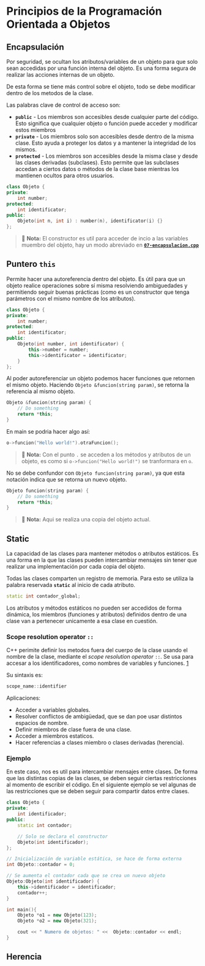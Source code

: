 # Principios de la Programación Orientada a Objetos

## Encapsulación

Por seguridad, se ocultan los atributos/variables de un objeto para que solo sean accedidas por una función interna del objeto. Es una forma segura de realizar las acciones internas de un objeto.

De esta forma se tiene más control sobre el objeto, todo se debe modificar dentro de los metodos de la clase.

Las palabras clave de control de acceso son:

- **`public`** - Los miembros son accesibles desde cualquier parte del código. Esto significa que cualquier objeto o función puede acceder y modificar estos miembros
- **`private`** - Los miembros solo son accesibles desde dentro de la misma clase. Esto ayuda a proteger los datos y a mantener la integridad de los mismos.
- **`protected`** - Los miembros son accesibles desde la misma clase y desde las clases derivadas (subclases). Esto permite que las subclases accedan a ciertos datos o métodos de la clase base mientras los mantienen ocultos para otros usuarios.

```c++
class Objeto {
private:
    int number;
protected:
    int identificator;
public:
    Objeto(int n, int i) : number(n), identificator(i) {}
};
```

> 📝 **Nota:** El constructor es util para acceder de incio a las variables muembro del objeto, hay un modo abreviado en [**`07-encapsulacion.cpp`**](./07-encapsulacion.cpp)

## Puntero `this`

Permite hacer una autoreferencia dentro del objeto. Es útil para que un objeto realice operaciones sobre sí misma resolviendo ambiguedades y permitiendo seguir buenas prácticas (como es un constructor que tenga parámetros con el mismo nombre de los atributos).

```c++
class Objeto {
private:
    int number;
protected:
    int identificator;
public:
    Objeto(int number, int identificator) {
        this->number = number;
        this->identificator = identificator;
    }
};
```

Al poder autoreferenciar un objeto podemos hacer funciones que retornen el mismo objeto. Haciendo `Objeto &funcion(string param)`, se retorna la referencia al mismo objeto.

```c++
Objeto &funcion(string param) {
    // Do something
    return *this;
}
```

En main se podria hacer algo así:

```c++
o->funcion("Hello world!").otraFuncion();
```

> 📝 **Nota:** Con el punto `.` se acceden a los métodos y atributos de un  objeto, es como si `o->funcion("Hello world!")` se tranformara en `o`.

No se debe confundor con `Objeto funcion(string param)`, ya que esta notación indica que se retorna un nuevo objeto.

```c++
Objeto funcion(string param) {
    // Do something
    return *this;
}
```

> 📝 **Nota:** Aqui se realiza una copia del objeto actual.

## Static

La capacidad de las clases para mantener métodos o atributos estáticos. Es una forma en la que las clases pueden intercambiar mensajes sin tener que realizar una implementación por cada copia del objeto.

Todas las clases comparten un registro de memoria. Para esto se utiliza la palabra reservada **`static`** al inicio de cada atributo.

```c++
static int contador_global;
```

Los atributos y métodos estáticos no pueden ser accedidos de forma dinámica, los miembros (funciones y atributos) definidos dentro de una clase van a pertenecer unicamente a esa clase en cuestión.

### Scope resolution operator `::`

C++ perimite definir los metodos fuera del cuerpo de la clase usando el nombre de la clase, mediante el *scope resolution operator* `::`. Se usa para accesar a los identificadores, como nombres de variables y funciones. [1]

Su sintaxis es:

```c++
scope_name::identifier
```

Aplicaciones:

- Acceder a variables globales.
- Resolver conflictos de ambigüedad, que se dan poe usar distintos espacios de nombre.
- Definir miembros de clase fuera de una clase.
- Acceder a miembros estaticos.
- Hacer referencias a clases miembro o clases derivadas (herencia).

### Ejemplo

En este caso, nos es util para intercambiar mensajes entre clases. De forma que las distintas copias de las clases, se deben seguir ciertas restricciones al momento de escribir el código. En el siguiente ejemplo se vel algunas de las restricciones que se deben seguir para compartir datos entre clases.

```c++
class Objeto {
private:
    int identificador;
public:
    static int contador;

    // Solo se declara el constructor
    Objeto(int identificador);
};

// Inicialización de variable estática, se hace de forma externa
int Objeto::contador = 0;

// Se aumenta el contador cada que se crea un nuevo objeto
Objeto:Objeto(int identificador) {
    this->identificador = identificador;
    contador++;
}

int main(){
    Objeto *o1 = new Objeto(123);
    Objeto *o2 = new Objeto(321);

    cout << " Numero de objetos: " <<  Objeto::contador << endl;
}

```

## Herencia

<!-- Referencias -->

[1]: <https://www.geeksforgeeks.org/scope-resolution-operator-in-c/> "Operador ::"
